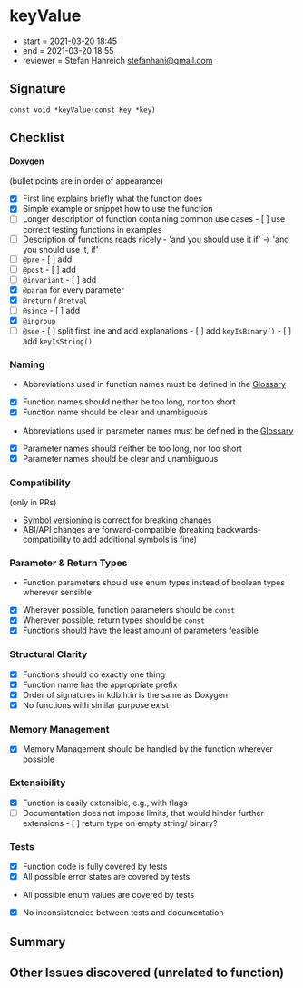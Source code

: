 # keyValue

- start = 2021-03-20 18:45
- end = 2021-03-20 18:55
- reviewer = Stefan Hanreich <stefanhani@gmail.com>

## Signature

`const void *keyValue(const Key *key)`

## Checklist

#### Doxygen

(bullet points are in order of appearance)

- [x] First line explains briefly what the function does
- [x] Simple example or snippet how to use the function
- [ ] Longer description of function containing common use cases - [ ] use correct testing functions in examples
- [ ] Description of functions reads nicely - 'and you should use it if' -> 'and you should use it, if'
- [ ] `@pre` - [ ] add
- [ ] `@post` - [ ] add
- [ ] `@invariant` - [ ] add
- [x] `@param` for every parameter
- [x] `@return` / `@retval`
- [ ] `@since` - [ ] add
- [x] `@ingroup`
- [ ] `@see` - [ ] split first line and add explanations - [ ] add `keyIsBinary()` - [ ] add `keyIsString()`

### Naming

- Abbreviations used in function names must be defined in the
  [Glossary](/doc/help/elektra-glossary.md)
- [x] Function names should neither be too long, nor too short
- [x] Function name should be clear and unambiguous
- Abbreviations used in parameter names must be defined in the
  [Glossary](/doc/help/elektra-glossary.md)
- [x] Parameter names should neither be too long, nor too short
- [x] Parameter names should be clear and unambiguous

### Compatibility

(only in PRs)

- [Symbol versioning](/doc/dev/symbol-versioning.md)
  is correct for breaking changes
- ABI/API changes are forward-compatible (breaking backwards-compatibility
  to add additional symbols is fine)

### Parameter & Return Types

- Function parameters should use enum types instead of boolean types
  wherever sensible
- [x] Wherever possible, function parameters should be `const`
- [x] Wherever possible, return types should be `const`
- [x] Functions should have the least amount of parameters feasible

### Structural Clarity

- [x] Functions should do exactly one thing
- [x] Function name has the appropriate prefix
- [x] Order of signatures in kdb.h.in is the same as Doxygen
- [x] No functions with similar purpose exist

### Memory Management

- [x] Memory Management should be handled by the function wherever possible

### Extensibility

- [x] Function is easily extensible, e.g., with flags
- [ ] Documentation does not impose limits, that would hinder further extensions - [ ] return type on empty string/ binary?

### Tests

- [x] Function code is fully covered by tests
- [x] All possible error states are covered by tests
- All possible enum values are covered by tests
- [x] No inconsistencies between tests and documentation

## Summary

## Other Issues discovered (unrelated to function)
